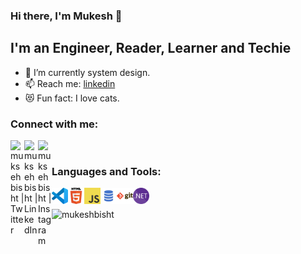 ### Hi there, I'm Mukesh 👋

## I'm an Engineer, Reader, Learner and Techie

- 🌱 I’m currently system design.
- 📫 Reach me: [linkedin]
- :heart_eyes_cat: Fun fact: I love cats.

### Connect with me:

[<img align="left" alt="muksehbisht | Twitter" width="22px" src="https://cdn.jsdelivr.net/npm/simple-icons@v3/icons/twitter.svg" />][twitter]
[<img align="left" alt="muksehbisht | LinkedIn" width="22px" src="https://cdn.jsdelivr.net/npm/simple-icons@v3/icons/linkedin.svg" />][linkedin]
[<img align="left" alt="muksehbisht | Instagram" width="22px" src="https://cdn.jsdelivr.net/npm/simple-icons@v3/icons/instagram.svg" />][instagram]

<br />

### Languages and Tools:

<img align="left" alt="Visual Studio Code" width="26px" src="https://raw.githubusercontent.com/github/explore/80688e429a7d4ef2fca1e82350fe8e3517d3494d/topics/visual-studio-code/visual-studio-code.png" />
<img align="left" alt="HTML5" width="26px" src="https://raw.githubusercontent.com/github/explore/80688e429a7d4ef2fca1e82350fe8e3517d3494d/topics/html/html.png" />
<img align="left" alt="JavaScript" width="26px" src="https://raw.githubusercontent.com/github/explore/80688e429a7d4ef2fca1e82350fe8e3517d3494d/topics/javascript/javascript.png" />
<img align="left" alt="SQL" width="26px" src="https://raw.githubusercontent.com/github/explore/80688e429a7d4ef2fca1e82350fe8e3517d3494d/topics/sql/sql.png" />
<img align="left" alt="Git" width="26px" src="https://raw.githubusercontent.com/github/explore/80688e429a7d4ef2fca1e82350fe8e3517d3494d/topics/git/git.png" />
<img align="left" alt="Git" width="26px" src="https://raw.githubusercontent.com/github/explore/80688e429a7d4ef2fca1e82350fe8e3517d3494d/topics/dotnet/dotnet.png" />
<br />
<br />


<!--<img src="https://github-profile-summary-cards.vercel.app/api/cards/stats?username=mukeshbisht&theme=nord_bright" alt="mukeshbisht" /> -->
<img src="https://github-profile-summary-cards.vercel.app/api/cards/repos-per-language?username=mukeshbisht&theme=nord_bright" alt="mukeshbisht" />


[linkedin]: https://www.linkedin.com/in/mukesh-bisht/
[twitter]: https://twitter.com/_mbisht
[instagram]: https://instagram.com/_mbisht

